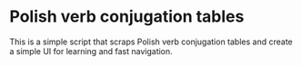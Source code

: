 # Polish verb conjugation tables

This is a simple script that scraps Polish verb conjugation tables and create a simple UI for learning and fast navigation.